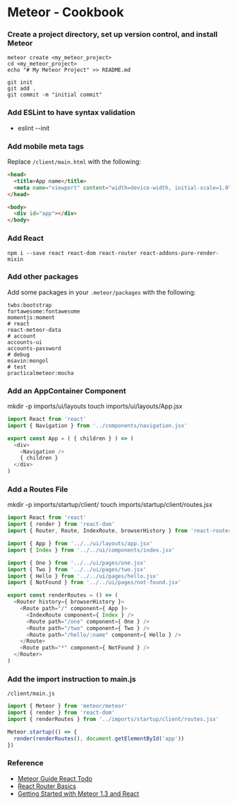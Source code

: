 # Meteor - Cookbook

### Create a project directory, set up version control, and install Meteor

```
meteor create <my_meteor_project>
cd <my_meteor_project>
echo "# My Meteor Project" >> README.md
```

```
git init
git add .
git commit -m "initial commit"
```

### Add ESLint to have syntax validation

- eslint --init

### Add mobile meta tags

Replace `/client/main.html` with the following:

```html
<head>
  <title>App name</title>
  <meta name="viewport" content="width=device-width, initial-scale=1.0">
</head>

<body>
  <div id="app"></div>
</body>
```

### Add React

```
npm i --save react react-dom react-router react-addons-pure-render-mixin
```

### Add other packages

Add some packages in your  `.meteor/packages` with the following:

```
twbs:bootstrap
fortawesome:fontawesome
momentjs:moment
# react
react-meteor-data
# account
accounts-ui
accounts-password
# debug
msavin:mongol
# test
practicalmeteor:mocha
```

### Add an AppContainer Component

mkdir -p imports/ui/layouts
touch imports/ui/layouts/App.jsx

```js
import React from 'react'
import { Navigation } from '../components/navigation.jsx'

export const App = ( { children } ) => (
  <div>
    <Navigation />
    { children }
  </div>
)
```

### Add a Routes File

mkdir -p imports/startup/client/
touch imports/startup/client/routes.jsx

```js
import React from 'react'
import { render } from 'react-dom'
import { Router, Route, IndexRoute, browserHistory } from 'react-router'

import { App } from '../../ui/layouts/app.jsx'
import { Index } from '../../ui/components/index.jsx'

import { One } from '../../ui/pages/one.jsx'
import { Two } from '../../ui/pages/two.jsx'
import { Hello } from '../../ui/pages/hello.jsx'
import { NotFound } from '../../ui/pages/not-found.jsx'

export const renderRoutes = () => (
  <Router history={ browserHistory }>
    <Route path="/" component={ App }>
      <IndexRoute component={ Index } />
      <Route path="/one" component={ One } />
      <Route path="/two" component={ Two } />
      <Route path="/hello/:name" component={ Hello } />
    </Route>
    <Route path="*" component={ NotFound } />
  </Router>
)
```

### Add the import instruction to main.js

`/client/main.js`

```js
import { Meteor } from 'meteor/meteor'
import { render } from 'react-dom'
import { renderRoutes } from '../imports/startup/client/routes.jsx'

Meteor.startup(() => {
  render(renderRoutes(), document.getElementById('app'))
})
```

### Reference

- [Meteor Guide React Todo](https://github.com/meteor/todos/tree/react)
- [React Router Basics](https://themeteorchef.com/snippets/react-router-basics/)
- [Getting Started with Meteor 1.3 and React](http://coderchronicles.org/2016/04/08/getting-started-with-meteor-1-3-react-and-flowrouter/)
